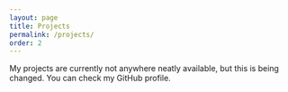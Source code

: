 ```yaml
---
layout: page
title: Projects
permalink: /projects/
order: 2
---
```



My projects are currently not anywhere neatly available,
but this is being changed.
You can check my GitHub profile.
